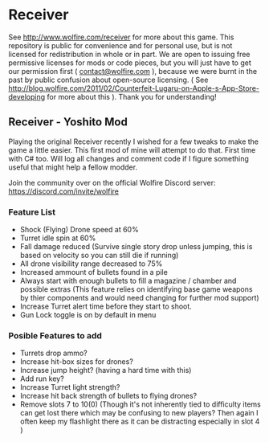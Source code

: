 Receiver
=====
See http://www.wolfire.com/receiver for more about this game. This repository is public for convenience and for personal use, but is not licensed for redistribution in whole or in part. We are open to issuing free permissive licenses for mods or code pieces, but you will just have to get our permission first ( contact@wolfire.com ), because we were burnt in the past by public confusion about open-source licensing. ( See http://blog.wolfire.com/2011/02/Counterfeit-Lugaru-on-Apple-s-App-Store-developing for more about this ). Thank you for understanding!

## Receiver - Yoshito Mod

Playing the original Receiver recently I wished for a few tweaks to make the game a little easier. This first mod of mine will attempt to do that. First time with C# too. Will log all changes and comment code if I figure something useful that might help a fellow modder.

Join the community over on the official Wolfire Discord server: https://discord.com/invite/wolfire


### Feature List
- Shock (Flying) Drone speed at 60%
- Turret idle spin at 60%
- Fall damage reduced (Survive single story drop unless jumping, this is based on velocity so you can still die if running)
- All drone visibility range decreased to 75%
- Increased ammount of bullets found in a pile
- Always start with enough bullets to fill a magazine / chamber and possible extras (This feature relies on identifying base game weapons by thier components and would need changing for further mod support)
- Increase Turret alert time before they start to shoot.
- Gun Lock toggle is on by default in menu

### Posible Features to add
- Turrets drop ammo?
- Increase hit-box sizes for drones?
- Increase jump height? (having a hard time with this)
- Add run key?
- Increase Turret light strength?
- Increase hit back strength of bullets to flying drones?
- Remove slots 7 to 10(0) (Though it's not inherently tied to difficulty items can get lost there which may be confusing to new players? Then again I often keep my flashlight there as it can be distracting especially in slot 4 )
